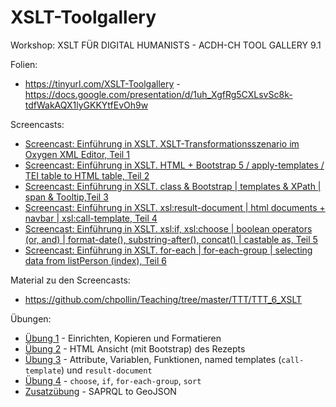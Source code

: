 # XSLT-Toolgallery
Workshop: XSLT FÜR DIGITAL HUMANISTS - ACDH-CH TOOL GALLERY 9.1

Folien: 
* https://tinyurl.com/XSLT-Toolgallery - https://docs.google.com/presentation/d/1uh_XgfRg5CXLsvSc8k-tdfWakAQX1lyGKKYtfEvOh9w

Screencasts:
* [Screencast: Einführung in XSLT. XSLT-Transformationsszenario im Oxygen XML Editor, Teil 1](https://youtu.be/Nejczy0ux8Q)
* [Screencast: Einführung in XSLT. HTML + Bootstrap 5 / apply-templates / TEI table to HTML table, Teil 2](https://youtu.be/x3FkbmkA1pA)
* [Screencast: Einführung in XSLT. class & Bootstrap | templates & XPath | span & Tooltip,Teil 3](https://youtu.be/pIASA7l1mvo)
* [Screencast: Einführung in XSLT. xsl:result-document | html documents + navbar | xsl:call-template, Teil 4](https://youtu.be/D_RTPffFUVo)
* [Screencast: Einführung in XSLT. xsl:if, xsl:choose | boolean operators (or, and) | format-date(), substring-after(), concat() | castable as, Teil 5](https://youtu.be/NSHkmVu2Rq4)
* [Screencast: Einführung in XSLT. for-each | for-each-group | selecting data from listPerson (index), Teil 6](https://youtu.be/xDFaqsv8FaM)

Material zu den Screencasts:
* https://github.com/chpollin/Teaching/tree/master/TTT/TTT_6_XSLT

Übungen:
* [Übung 1](uebung1.md) - Einrichten, Kopieren und Formatieren
* [Übung 2](uebung2.md) - HTML Ansicht (mit Bootstrap) des Rezepts
* [Übung 3](uebung3.md) - Attribute, Variablen, Funktionen, named templates (`call-template`) und `result-document`
* [Übung 4](uebung4.md) - `choose`, `if`, `for-each-group`, `sort`
* [Zusatzübung](zusatzuebung5.md) - SAPRQL to GeoJSON
